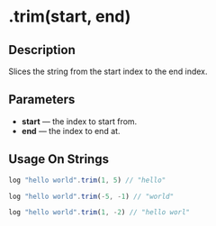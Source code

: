 # .trim(start, end)

## Description

Slices the string from the start index to the end index.

## Parameters

* **start** — the index to start from.
* **end** — the index to end at.

## Usage On Strings

```javascript
log "hello world".trim(1, 5) // "hello"

log "hello world".trim(-5, -1) // "world"

log "hello world".trim(1, -2) // "hello worl"
```
